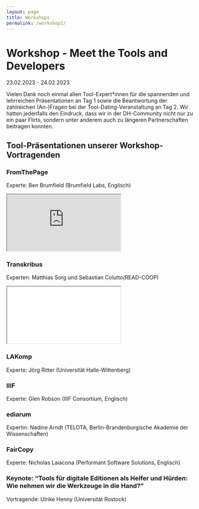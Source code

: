 ```yaml
---
layout: page
title: Workshops
permalink: /workshop1/
---
```


# Workshop - Meet the Tools and Developers
23.02.2023 - 24.02.2023 

Vielen Dank noch einmal allen Tool-Expert*innen für die spannenden und lehrreichen Präsentationen an Tag 1 sowie die Beantwortung der zahlreichen (An-)Fragen bei der Tool-Dating-Veranstaltung an Tag 2. 
Wir hatten jedenfalls den Eindruck, dass wir in der DH-Community nicht nur zu ein paar Flirts, sondern unter anderem auch zu längeren Partnerschaften beitragen konnten. 

## Tool-Präsentationen unserer Workshop-Vortragenden

### FromThePage
Experte: Ben Brumfield (Brumfield Labs, Englisch)

<iframe src="https://github.com/DigEdTnT/digedtnt.github.io/blob/master/images/digedtntlogo.png" max-width="100%"></iframe>

### Transkribus
Experten: Matthias Sorg und Sebastian Colutto(READ-COOP)
<iframe src="../data/workshops/slides/FromThePage_Workshop_Graz_2023.pdf" max-width="100%"></iframe>

### LAKomp 
Experte: Jörg Ritter (Universität Halle-Wittenberg)


### IIIF
Experte: Glen Robson (IIIF Consortium, Englisch)


### ediarum
Expertin:  Nadine Arndt (TELOTA, Berlin-Brandenburgische Akademie der Wissenschaften)

### FairCopy
Experte: Nicholas Laiacona (Performant Software Solutions, Englisch)


### Keynote: “Tools für digitale Editionen als Helfer und Hürden: Wie nehmen wir die Werkzeuge in die Hand?”
Vortragende: Ulrike Henny (Universität Rostock)

